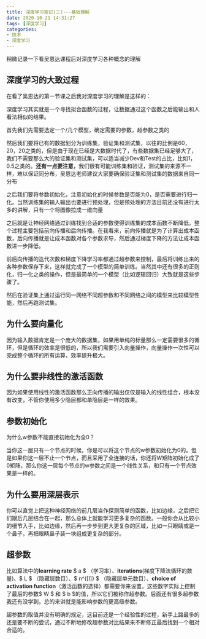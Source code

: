 ```yaml
---
title: 深度学习笔记(三)---基础理解
date: 2020-10-21 14:31:27
tags: [深度学习]
categories:
- 技术
- 深度学习
---
```


稍微记录一下看吴恩达课程后对深度学习各种概念的理解

<!--more-->

## 深度学习的大致过程

在看了吴恩达的第一节课之后我对深度学习的理解是这样的：

深度学习其实就是一个寻找拟合函数的过程，让数据通过这个函数之后能输出和人看法相似的结果。

首先我们先需要选定一个/几个模型，确定需要的参数，超参数之类的

然后我们要将已有的数据划分为训练集，验证集和测试集，以往的比例是60，20，20之类的，但是由于现在已经是大数据时代了，有些数据集已经足够大了，我们不需要那么大的验证集和测试集，可以适当减少Dev和Test的占比，比如1，0.5之类的。**还有一点要注意**，我们很有可能训练集和验证，测试集的来源不一样，难以保证同分布，吴恩达老师建议大家要确保验证集和测试集的数据来自同一分布

之后我们要将参数初始化，注意初始化的时候参数是否能为0，是否需要进行归一化。当然训练集的输入输出也要进行预处理，但是预处理的方法目前还没有进行太多的讲解，只有一个将图像拉成一维向量

之后就是让神经网络通过训练找到合适的参数使得训练集的成本函数不断降低。整个过程主要包括前向传播和后向传播。在我看来，前向传播就是为了计算出成本函数，后向传播就是让成本函数对各个参数求导，然后通过梯度下降的方法让成本函数进一步降低。

前后向传播的迭代次数和梯度下降学习率都通过超参数来控制，最后将训练出来的各种参数保存下来，这样就完成了一个模型的简单训练。当然其中还有很多的正则化，归一化之类的操作，但是最简单的一个模型（比如逻辑回归）大致就是这些步骤了。

然后在验证集上通过运行同一网络不同超参数和不同网络之间的模型来比较模型性能，然后再跑测试集。

## 为什么要向量化

因为输入数据肯定是一个庞大的数据集，如果用单纯的标量那么一定需要很多的循环，但是循环的效率是很低的，所以我们需要引入向量操作，向量操作一次性可以完成整个循环的所有运算，效率提升极大。

## 为什么要非线性的激活函数

因为如果使用线性的激活函数那么正向传播的输出仅仅是输入的线性组合，根本没有改变，不管你使用多少隐层都和单隐层是一样的效果。

## 参数初始化

为什么w参数不能直接初始化为全0？

当你这一层只有一个节点的时候，你是可以将这个节点的w参数初始化为0的。但是如果你这一层不止一个节点，而且采用了全连接的话，你还将W矩阵初始化成了0矩阵，那么你这一层每个节点的w参数之间是一个线性关系，和只有一个节点效果是一样的。

## 为什么要用深层表示

你可以直觉上把这种神经网络的前几层当作探测简单的函数，比如边缘，之后把它们跟后几层结合在一起，那么总体上就能学习更多复杂的函数。一般你会从比较小的细节入手，比如边缘，然后再一步步到更大更复杂的区域，比如一只眼睛或是一个鼻子，再把眼睛鼻子装一块组成更复杂的部分。

## 超参数

比如算法中的**learning rate** $ a $ （学习率）、**iterations**(梯度下降法循环的数量)、$ L $ （隐藏层数目）、$ n^{[l]} $ （隐藏层单元数目）、**choice of activation function**（激活函数的选择）都需要你来设置，这些数字实际上控制了最后的参数$ W $ 和 $ b $的值，所以它们被称作超参数。后面还有很多超参数我还有没学到，总的来讲就是能影响参数的更高级参数。

超参数的取值并没有明确的规定，这目前还是一个经验性的过程，新手上路最多的还是要不断的尝试，通过不断地修改超参数对比结果来不断修正最后找到一个相对合适的。
